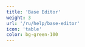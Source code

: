 ```yaml
---
title: 'Base Editor'
weight: 3
url: '/ru/help/base-editor'
icon: 'table'
color: bg-green-100
---
```

